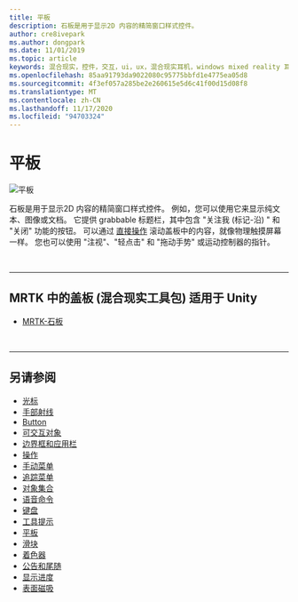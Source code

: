 ```yaml
---
title: 平板
description: 石板是用于显示2D 内容的精简窗口样式控件。
author: cre8ivepark
ms.author: dongpark
ms.date: 11/01/2019
ms.topic: article
keywords: 混合现实，控件，交互，ui，ux，混合现实耳机，windows mixed reality 耳机，虚拟现实耳机，HoloLens，石板，MRTK，混合现实工具包
ms.openlocfilehash: 85aa91793da9022080c95775bbfd1e4775ea05d8
ms.sourcegitcommit: 4f3ef057a285be2e260615e5d6c41f00d15d08f8
ms.translationtype: MT
ms.contentlocale: zh-CN
ms.lasthandoff: 11/17/2020
ms.locfileid: "94703324"
---
```

# <a name="slate"></a>平板

![平板](images/UX_Hero_Slate.jpg)

石板是用于显示2D 内容的精简窗口样式控件。 例如，您可以使用它来显示纯文本、图像或文档。 它提供 grabbable 标题栏，其中包含 "关注我 (标记-沿) " 和 "关闭" 功能的按钮。 可以通过 [直接操作](direct-manipulation.md#2d-slate-interaction) 滚动盖板中的内容，就像物理触摸屏幕一样。 您也可以使用 "注视"、"轻点击" 和 "拖动手势" 或运动控制器的指针。

<br>

---

## <a name="slate-in-mrtk-mixed-reality-toolkit-for-unity"></a>MRTK 中的盖板 (混合现实工具包) 适用于 Unity

* [MRTK-石板](https://microsoft.github.io/MixedRealityToolkit-Unity/Documentation/README_Slate.html)

<br>

---

## <a name="see-also"></a>另请参阅

* [光标](cursors.md)
* [手部射线](point-and-commit.md)
* [Button](button.md)
* [可交互对象](interactable-object.md)
* [边界框和应用栏](app-bar-and-bounding-box.md)
* [操作](direct-manipulation.md)
* [手动菜单](hand-menu.md)
* [追踪菜单](near-menu.md)
* [对象集合](object-collection.md)
* [语音命令](voice-input.md)
* [键盘](keyboard.md)
* [工具提示](tooltip.md)
* [平板](slate.md)
* [滑块](slider.md)
* [着色器](shader.md)
* [公告和尾随](billboarding-and-tag-along.md)
* [显示进度](progress.md)
* [表面磁吸](surface-magnetism.md)
